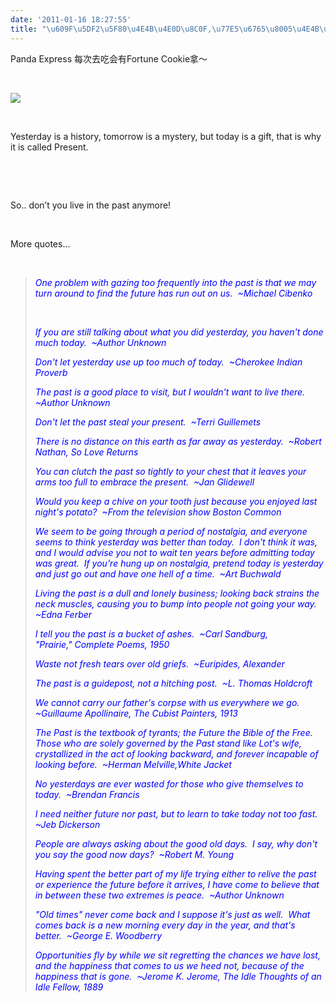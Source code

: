 ```yaml
---
date: '2011-01-16 18:27:55'
title: "\u609F\u5DF2\u5F80\u4E4B\u4E0D\u8C0F,\u77E5\u6765\u8005\u4E4B\u53EF\u8FFD"
---
```


Panda Express 每次去吃会有Fortune Cookie拿～

 

[![](/content/images/uploads/2011/01/b_large_JcBe_11b10007f23a5c40.jpg)](/content/images/uploads/2011/01/b_large_JcBe_11b10007f23a5c40.jpg)

 

Yesterday is a history, tomorrow is a mystery, but today is a gift, that is why it is called Present.

 

 

So.. don’t you live in the past anymore!

 

More quotes…

 

> *<span style="color: #0000ff;">One problem with gazing too frequently into the past is that we may turn around to find the future has run out on us.  ~Michael Cibenko</span>*
> 
>  
> 
> *<span style="color: #0000ff;">If you are still talking about what you did yesterday, you haven't done much today.  ~Author Unknown</span>*
> 
> *<span style="color: #0000ff;">Don't let yesterday use up too much of today.  ~Cherokee Indian Proverb</span>*
> 
> *<span style="color: #0000ff;">The past is a good place to visit, but I wouldn't want to live there.  ~Author Unknown</span>*
> 
> *<span style="color: #0000ff;">Don't let the past steal your present.  ~Terri Guillemets</span>*
> 
> *<span style="color: #0000ff;">There is no distance on this earth as far away as yesterday.  ~Robert Nathan, So Love Returns</span>*
> 
> *<span style="color: #0000ff;">You can clutch the past so tightly to your chest that it leaves your arms too full to embrace the present.  ~Jan Glidewell</span>*
> 
> *<span style="color: #0000ff;">Would you keep a chive on your tooth just because you enjoyed last night's potato?  ~From the television show Boston Common</span>*
> 
> *<span style="color: #0000ff;">We seem to be going through a period of nostalgia, and everyone seems to think yesterday was better than today.  I don't think it was, and I would advise you not to wait ten years before admitting today was great.  If you're hung up on nostalgia, pretend today is yesterday and just go out and have one hell of a time.  ~Art Buchwald</span>*
> 
> *<span style="color: #0000ff;">Living the past is a dull and lonely business; looking back strains the neck muscles, causing you to bump into people not going your way.  ~Edna Ferber</span>*
> 
> *<span style="color: #0000ff;">I tell you the past is a bucket of ashes.  ~Carl Sandburg, "Prairie," Complete Poems, 1950</span>*
> 
> *<span style="color: #0000ff;">Waste not fresh tears over old griefs.  ~Euripides, Alexander</span>*
> 
> *<span style="color: #0000ff;">The past is a guidepost, not a hitching post.  ~L. Thomas Holdcroft</span>*
> 
> *<span style="color: #0000ff;">We cannot carry our father's corpse with us everywhere we go.  ~Guillaume Apollinaire, The Cubist Painters, 1913</span>*
> 
> *<span style="color: #0000ff;">The Past is the textbook of tyrants; the Future the Bible of the Free.  Those who are solely governed by the Past stand like Lot's wife, crystallized in the act of looking backward, and forever incapable of looking before.  ~Herman Melville,White Jacket</span>*
> 
> *<span style="color: #0000ff;">No yesterdays are ever wasted for those who give themselves to today.  ~Brendan Francis</span>*
> 
> *<span style="color: #0000ff;">I need neither future nor past, but to learn to take today not too fast.  ~Jeb Dickerson</span>*
> 
> *<span style="color: #0000ff;">People are always asking about the good old days.  I say, why don't you say the good now days?  ~Robert M. Young</span>*
> 
> *<span style="color: #0000ff;">Having spent the better part of my life trying either to relive the past or experience the future before it arrives, I have come to believe that in between these two extremes is peace.  ~Author Unknown</span>*
> 
> *<span style="color: #0000ff;">"Old times" never come back and I suppose it's just as well.  What comes back is a new morning every day in the year, and that's better.  ~George E. Woodberry</span>*
> 
> *<span style="color: #0000ff;">Opportunities fly by while we sit regretting the chances we have lost, and the happiness that comes to us we heed not, because of the happiness that is gone.  ~Jerome K. Jerome, The Idle Thoughts of an Idle Fellow, 1889</span>*


